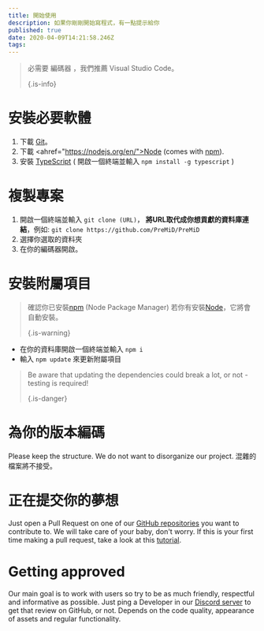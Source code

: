 ```yaml
---
title: 開始使用
description: 如果你剛剛開始寫程式，有一點提示給你
published: true
date: 2020-04-09T14:21:58.246Z
tags:
---
```


> 必需要 編碼器 ，我們推薦 Visual Studio Code。 
> 
> {.is-info}

# 安裝必要軟體
1. 下載 [Git](https://git-scm.com/)。
2. 下載  <ahref="https://nodejs.org/en/">Node</a> (comes with [npm](https://www.npmjs.com/)).
3. 安裝 [TypeScript](https://www.typescriptlang.org/index.html#download-links) ( 開啟一個終端並輸入 ` npm install -g typescript ` )

# 複製專案
1. 開啟一個終端並輸入 `git clone (URL)`， **將URL取代成你想貢獻的資料庫連結**，例如: `git clone https://github.com/PreMiD/PreMiD`
2. 選擇你選取的資料夾
3. 在你的編碼器開啟。

# 安裝附屬項目
> 確認你已安裝[npm](https://www.npmjs.com/) (Node Package Manager) 若你有安裝[Node](https://nodejs.org/en/)，它將會自動安裝。 
> 
> {.is-warning}

- 在你的資料庫開啟一個終端並輸入 `npm i`
- 輸入 `npm update` 來更新附屬項目

> Be aware that updating the dependencies could break a lot, or not - testing is required! 
> 
> {.is-danger}

# 為你的版本編碼
Please keep the structure. We do not want to disorganize our project. 混雜的檔案將不接受。

# 正在提交你的夢想
Just open a Pull Request on one of our [GitHub repositories](https://github.com/PreMiD/) you want to contribute to. We will take care of your baby, don't worry. If this is your first time making a pull request, take a look at this [tutorial](https://help.github.com/en/articles/creating-a-pull-request).

# Getting approved
Our main goal is to work with users so try to be as much friendly, respectful and informative as possible. Just ping a Developer in our [Discord server](https://discord.gg/WvfVZ8T) to get that review on GitHub, or not. Depends on the code quality, appearance of assets and regular functionality.